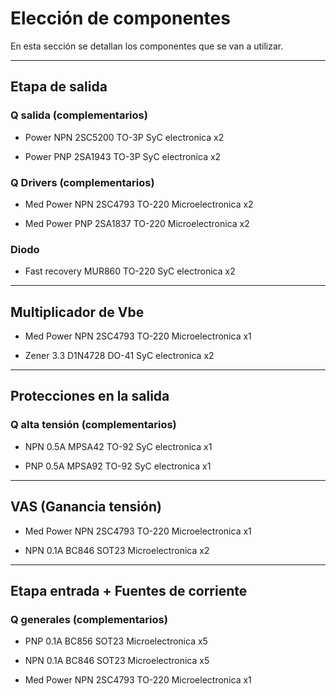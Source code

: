 # Elección de componentes

En esta sección se detallan los componentes que se van a utilizar.


---

## Etapa de salida


### Q salida (complementarios)

- Power NPN		2SC5200	TO-3P	  SyC electronica		x2	
                                                  
- Power PNP		2SA1943	TO-3P 	SyC electronica 	x2	


### Q Drivers (complementarios)

- Med Power NPN		2SC4793	TO-220	Microelectronica	x2	
                                                
- Med Power PNP		2SA1837	TO-220	Microelectronica 	x2	


### Diodo

- Fast recovery	MUR860 	TO-220	SyC electronica		x2

---

## Multiplicador de Vbe

- Med Power NPN		2SC4793	TO-220	Microelectronica	x1

- Zener 3.3		    D1N4728	DO-41	  SyC electronica		x2


---

## Protecciones en la salida

### Q alta tensión (complementarios)

- NPN 0.5A 		MPSA42	TO-92	SyC electronica		x1	

- PNP 0.5A		MPSA92	TO-92	SyC electronica		x1	


---

## VAS (Ganancia tensión)

- Med Power NPN		2SC4793	TO-220	Microelectronica	x1

- NPN 0.1A		    BC846	  SOT23	  Microelectronica	x2


---

## Etapa entrada + Fuentes de corriente

### Q generales (complementarios)

- PNP 0.1A		    BC856	  SOT23	  Microelectronica	x5	

- NPN 0.1A		    BC846	  SOT23	  Microelectronica	x5

- Med Power NPN		2SC4793	TO-220	Microelectronica	x1




